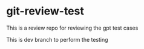 # git-review-test
This is a review repo for reviewing the gpt test cases

This is dev branch to perform the testing

